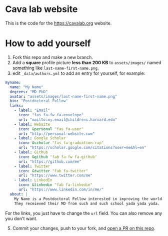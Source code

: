 # Cava lab website

This is the code for the https://cavalab.org website. 

# How to add yourself

1. Fork this repo and make a new branch.
2. Add a **square** profile picture **less than 200 KB** to `assets/images/` named something like `last-name-first-name.png`.
3. edit `_data/authors.yml` to add an entry for yourself, for example:

```yaml
myname:
  name: "My Name"
  degrees: "MD PhD"
  avatar: "assets/images/last-name-first-name.png"
  bio: "Postdoctoral Fellow"
  links:
    - label: "Email"
      icon: "fas fa-fw fa-envelope"
      url: "mailto:my.email@childrens.harvard.edu"
    - label: Website
      icon: &personal "fas fa-user"
      url: "http://personal-website.com"
    - label: Google Scholar
      icon: &scholar "fas fa-graduation-cap"
      url: "https://scholar.google.com/citations?user=me&hl=en"
    - label: Github
      icon: &github "fab fa-fw fa-github"
      url: "https://github.com/me"
    - label: Twitter
      icon: &twitter "fab fa-twitter"
      url: "https://www.twitter.com/me"
    - label: LinkedIn
      icon: &linkedin "fab fa-linkedin" 
      url: "https://www.linkedin.com/in/me/"
  about: |
    My Name is a Postdoctoral Fellow interested in improving the world.
    They receieved their MD from such and such school yada yada yada. 
```

For the links, you just have to change the `url` field. 
You can also remove any you don't want. 

5. Commit your changes, push to your fork, and [open a PR on this repo](https://github.com/cavalab/cavalab.github.io/compare).
